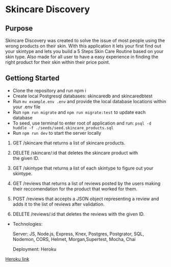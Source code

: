 # Skincare Discovery

## Purpose

Skincare Discovery was created to solve the issue of most people using the wrong products on their skin. 
With this application it lets your first find out your skintype and lets you build a 5 Steps Skin Care Routine based on your skin type. Also made for all user to have a easy experience in finding the right product for their skin within their price point. 


## Gettiong Started

- Clone the repository and run npm i
- Create local Postgresql databases: skincaredb and skincaredbtest
- Run `mv example.env .env` and provide the local database locations within your .env file
- Run `npm run migrate` and `npm run migrate:test` to update each database
- To seed, use terminal to enter root of application and run: `psql -d huddle -f ./seeds/seed.skincare_products.sql`
- Run `npm run dev` to start the server locally



1. GET /skincare that returns a list of skincare products. 

2. DELETE /skincare/:id that deletes the skincare product with   
  the given ID.

3. GET /skintype that returns a list of each skintype to figure out your skintype.

4. GET /reviews that returns a list of reviews posted by the users making their reccomendation for the product that worked for them.

5. POST /reviews that accepts a JSON object representing a review and adds it to the list of reviews after validation.
 
6. DELETE /reviews/:id that deletes the reviews with the given ID.



- Technologies: 

  Server: JS, Node.js, Express, Knex, Postgres, Postgrator, SQL, Nodemon, CORS, Helmet, Morgan,Supertest, Mocha, Chai

  Deployment: Heroku

[Heroku link](https://ancient-woodland-71089.herokuapp.com/)
